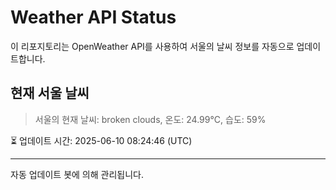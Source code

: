 
# Weather API Status

이 리포지토리는 OpenWeather API를 사용하여 서울의 날씨 정보를 자동으로 업데이트합니다.

## 현재 서울 날씨
> 서울의 현재 날씨: broken clouds, 온도: 24.99°C, 습도: 59%

⏳ 업데이트 시간: 2025-06-10 08:24:46 (UTC)

---
자동 업데이트 봇에 의해 관리됩니다.
